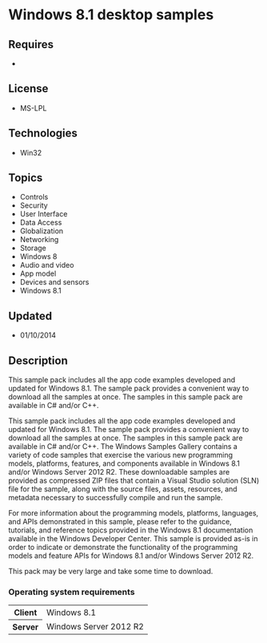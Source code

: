 # Windows 8.1 desktop samples
## Requires
- 
## License
- MS-LPL
## Technologies
- Win32
## Topics
- Controls
- Security
- User Interface
- Data Access
- Globalization
- Networking
- Storage
- Windows 8
- Audio and video
- App model
- Devices and sensors
- Windows 8.1
## Updated
- 01/10/2014
## Description

<p>This sample pack includes all the app code examples developed and updated for Windows 8.1. The sample pack provides a convenient way to download all the samples at once. The samples in this sample pack are available in C# and/or C&#43;&#43;.</p>
<p>This sample pack includes all the app code examples developed and updated for Windows 8.1. The sample pack provides a convenient way to download all the samples at once. The samples in this sample pack are available in C# and/or C&#43;&#43;. The Windows Samples
 Gallery contains a variety of code samples that exercise the various new programming models, platforms, features, and components available in Windows 8.1 and/or Windows Server 2012 R2. These downloadable samples are provided as compressed ZIP files that contain
 a Visual Studio solution (SLN) file for the sample, along with the source files, assets, resources, and metadata necessary to successfully compile and run the sample.</p>
<p>For more information about the programming models, platforms, languages, and APIs demonstrated in this sample, please refer to the guidance, tutorials, and reference topics provided in the Windows 8.1 documentation available in the Windows Developer Center.
 This sample is provided as-is in order to indicate or demonstrate the functionality of the programming models and feature APIs for Windows 8.1 and/or Windows Server 2012 R2.</p>
<p>This pack may be very large and take some time to download.</p>
<h3>Operating system requirements</h3>
<table>
<tbody>
<tr>
<th>Client</th>
<td><dt>Windows&nbsp;8.1</dt></td>
</tr>
<tr>
<th>Server</th>
<td><dt>Windows Server&nbsp;2012&nbsp;R2</dt></td>
</tr>
</tbody>
</table>

